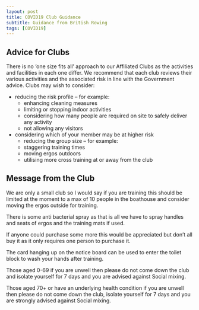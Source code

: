 ```yaml
---
layout: post
title: COVID19 Club Guidance
subtitle: Guidance from British Rowing
tags: [COVID19]
---
```


## Advice for Clubs

There is no ‘one size fits all’ approach to our Affiliated Clubs as the activities and facilities in each one differ.  We recommend that each club reviews their various activities and the associated risk in line with the Government advice. Clubs may wish to consider:

* reducing the risk profile – for example:
  * enhancing cleaning measures
  * limiting or stopping indoor activities
  * considering how many people are required on site to safely deliver any activity
  * not allowing any visitors
* considering which of your member may be at higher risk
  * reducing the group size – for example:
  * staggering training times
  * moving ergos outdoors
  * utilising more cross training at or away from the club

## Message from the Club  

We are only a small club so I would say if you are training this should be limited at the moment to a max of 10 people in the boathouse and consider moving the ergos outside for training.  

There is some anti bacterial spray as that is all we have to spray handles and seats of ergos and the training mats if used.  

If anyone could purchase some more this would be appreciated but don’t all buy it as it only requires one person to purchase it.  

The card hanging up on the notice board can be used to enter the toilet block to wash your hands after training.  

Those aged 0-69 if you are unwell then please do not come down the club and isolate yourself for 7 days and you are advised against Social mixing.  

Those aged 70+ or have an underlying health condition if you are unwell then please do not come down the club, isolate yourself for 7 days and you are strongly advised against Social mixing.  
